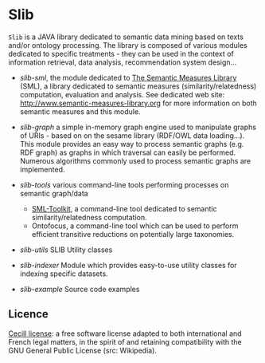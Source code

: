 Slib
====

`Slib` is a JAVA library dedicated to semantic data mining based on texts and/or ontology processing. The library is composed of various modules dedicated to specific treatments - they can be used in the context of information retrieval, data analysis, recommendation system design...


* *slib-sml*, the module dedicated to [The Semantic Measures Library](http://www.semantic-measures-library.org) (SML), a library dedicated to semantic measures (similarity/relatedness) computation, evaluation and analysis. See dedicated web site: http://www.semantic-measures-library.org for more information on both semantic measures and this module.

* *slib-graph* a simple in-memory graph engine used to manipulate graphs of URIs - based on on the sesame library (RDF/OWL data loading...). This module provides an easy way to process semantic graphs (e.g. RDF graph) as graphs in which traversal can easily be performed. Numerous algorithms commonly used to process semantic graphs are implemented.
                                                                                 
* *slib-tools* various command-line tools performing processes on semantic graph/data
    * [SML-Toolkit](https://github.com/sharispe/slib/tree/master/slib-tools/slib-tools-sml-toolkit), a command-line tool dedicated to semantic similarity/relatedness computation.
    * Ontofocus, a command-line tool which can be used to perform efficient transitive reductions on potentially large taxonomies.
    
* *slib-utils* SLIB Utility classes
* *slib-indexer* Module which provides easy-to-use utility classes for indexing specific datasets.
* *slib-example* Source code examples


## Licence

[Cecill license](http://www.cecill.info/licences.en.html): a free software license adapted to both international and French legal matters, in the spirit of and retaining compatibility with the GNU General Public License (src: Wikipedia).
        
